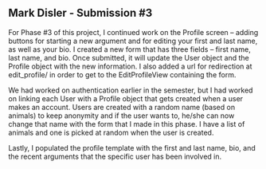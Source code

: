 ## Mark Disler - Submission #3

For Phase #3 of this project, I continued work on the Profile screen – adding buttons for starting a new argument and for editing your first and last name, as well as your bio.  I created a new form that has three fields – first name, last name, and bio.  Once submitted, it will update the User object and the Profile object with the new information.  I also added a url for redirection at edit_profile/ in order to get to the EditProfileView containing the form.

We had worked on authentication earlier in the semester, but I had worked on linking each User with a Profile object that gets created when a user makes an account.  Users are created with a random name (based on animals) to keep anonymity and if the user wants to, he/she can now change that name with the form that I made in this phase.  I have a list of animals and one is picked at random when the user is created.

Lastly, I populated the profile template with the first and last name, bio, and the recent arguments that the specific user has been involved in.
